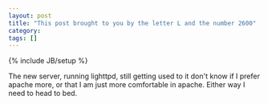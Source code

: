 ```yaml
---
layout: post
title: "This post brought to you by the letter L and the number 2600"
category: 
tags: []
---
```

{% include JB/setup %}

The new server, running lighttpd, still getting used to it don't know if I prefer apache more, or that I am just more comfortable in apache.  Either way I need to head to bed.
